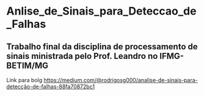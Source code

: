 # Anlise_de_Sinais_para_Deteccao_de_Falhas
Trabalho final da disciplina de processamento de sinais ministrada pelo Prof. Leandro no IFMG-BETIM/MG
-----------------------------------------------------------------------------------------------------
Link para  bolg
https://medium.com/@rodrigosg000/analise-de-sinais-para-detecção-de-falhas-88fa70872bc1
